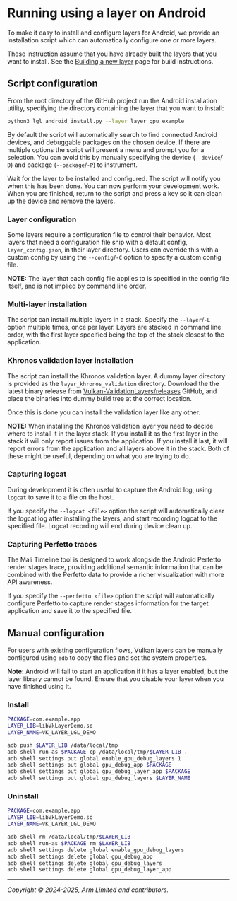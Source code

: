 # Running using a layer on Android

To make it easy to install and configure layers for Android, we provide an
installation script which can automatically configure one or more layers.

These instruction assume that you have already built the layers that you want
to install. See the [Building a new layer](./building.md) page for build
instructions.

## Script configuration

From the root directory of the GitHub project run the Android installation
utility, specifying the directory containing the layer that you want to
install:

```sh
python3 lgl_android_install.py --layer layer_gpu_example
```

By default the script will automatically search to find connected Android
devices, and debuggable packages on the chosen device. If there are multiple
options the script will present a menu and prompt you for a selection. You
can avoid this by manually specifying the device (`--device`/`-D`) and package
(`--package`/`-P`) to instrument.

Wait for the layer to be installed and configured. The script will notify you
when this has been done. You can now perform your development work. When you
are finished, return to the script and press a key so it can clean up the
device and remove the layers.

### Layer configuration

Some layers require a configuration file to control their behavior. Most
layers that need a configuration file ship with a default config,
`layer_config.json`, in their layer directory. Users can override this with
a custom config by using the `--config`/`-C` option to specify a custom
config file.

**NOTE:** The layer that each config file applies to is specified in the config
file itself, and is not implied by command line order.

### Multi-layer installation

The script can install multiple layers in a stack. Specify the `--layer`/`-L`
option multiple times, once per layer. Layers are stacked in command line
order, with the first layer specified being the top of the stack closest to the
application.

### Khronos validation layer installation

The script can install the Khronos validation layer. A dummy layer directory
is provided as the `layer_khronos_validation` directory. Download the the
latest binary release from [Vulkan-ValidationLayers/releases][1] GitHub, and
place the binaries into dummy build tree at the correct location.

Once this is done you can install the validation layer like any other.

**NOTE:** When installing the Khronos validation layer you need to decide where
to install it in the layer stack. If you install it as the first layer in the
stack it will only report issues from the application. If you install it last,
it will report errors from the application and all layers above it in the
stack. Both of these might be useful, depending on what you are trying to do.

### Capturing logcat

During development it is often useful to capture the Android log, using
`logcat` to save it to a file on the host.

If you specify the `--logcat <file>` option the script will automatically clear
the logcat log after installing the layers, and start recording logcat to the
specified file. Logcat recording will end during device clean up.

### Capturing Perfetto traces

The Mali Timeline tool is designed to work alongside the Android Perfetto
render stages trace, providing additional semantic information that can be
combined with the Perfetto data to provide a richer visualization with more API
awareness.

If you specify the `--perfetto <file>` option the script will automatically
configure Perfetto to capture render stages information for the target
application and save it to the specified file.

## Manual configuration

For users with existing configuration flows, Vulkan layers can be manually
configured using `adb` to copy the files and set the system properties.

**Note:** Android will fail to start an application if it has a layer enabled,
but the layer library cannot be found. Ensure that you disable your layer when
you have finished using it.

### Install

```sh
PACKAGE=com.example.app
LAYER_LIB=libVkLayerDemo.so
LAYER_NAME=VK_LAYER_LGL_DEMO

adb push $LAYER_LIB /data/local/tmp
adb shell run-as $PACKAGE cp /data/local/tmp/$LAYER_LIB .
adb shell settings put global enable_gpu_debug_layers 1
adb shell settings put global gpu_debug_app $PACKAGE
adb shell settings put global gpu_debug_layer_app $PACKAGE
adb shell settings put global gpu_debug_layers $LAYER_NAME
```

### Uninstall

```sh
PACKAGE=com.example.app
LAYER_LIB=libVkLayerDemo.so
LAYER_NAME=VK_LAYER_LGL_DEMO

adb shell rm /data/local/tmp/$LAYER_LIB
adb shell run-as $PACKAGE rm $LAYER_LIB
adb shell settings delete global enable_gpu_debug_layers
adb shell settings delete global gpu_debug_app
adb shell settings delete global gpu_debug_layers
adb shell settings delete global gpu_debug_layer_app
```

- - -

_Copyright © 2024-2025, Arm Limited and contributors._

[1]: https://github.com/KhronosGroup/Vulkan-ValidationLayers/releases/